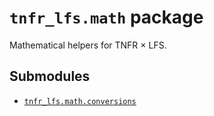 # `tnfr_lfs.math` package
Mathematical helpers for TNFR × LFS.

## Submodules
- [`tnfr_lfs.math.conversions`](conversions/index.md)

